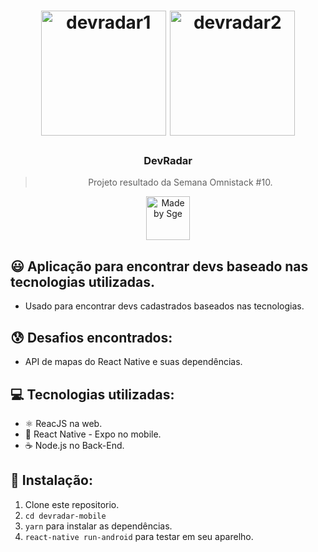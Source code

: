 <h1 align="center">
    <img alt="devradar1" src="https://i.imgur.com/v2S9iD2.jpg" width="200" heigth="416" />
    <img alt="devradar2" src="https://i.imgur.com/lfYJd4e.jpg" width="200" heigth="416" />
</h1>

<h3 align="center">
  DevRadar
</h3>

<blockquote align="center">Projeto resultado da Semana Omnistack #10.</blockquote>

<p align="center">
  <a href="http://sgeinformatica.com.br/">
    <img alt="Made by Sge" src="https://i.imgur.com/Dm7Xym9.png" width="70" heigth="20">
  </a>
</p>

## :smiley: Aplicação para encontrar devs baseado nas tecnologias utilizadas.

- Usado para encontrar devs cadastrados baseados nas tecnologias.

## :cold_sweat: Desafios encontrados:

- API de mapas do React Native e suas dependências.

## :computer: Tecnologias utilizadas:

- ⚛️ ReacJS na web.
- :iphone: React Native - Expo no mobile.
- ☕️ Node.js no Back-End.

## :dvd: Instalação:

1. Clone este repositorio.
2. `cd devradar-mobile`<br />
3. `yarn` para instalar as dependências.<br />
4. `react-native run-android` para testar em seu aparelho.<br />

